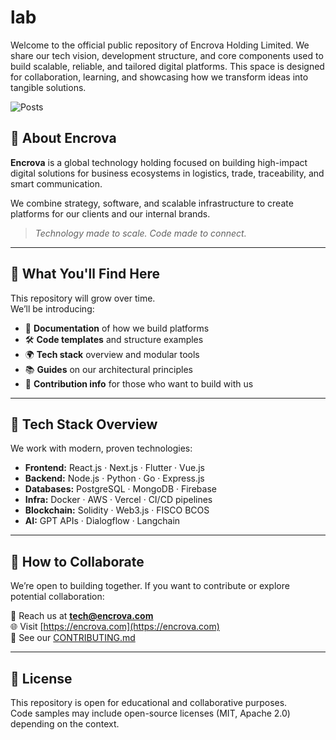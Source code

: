 # lab
Welcome to the official public repository of Encrova Holding Limited. We share our tech vision, development structure, and core components used to build scalable, reliable, and tailored digital platforms. This space is designed for collaboration, learning, and showcasing how we transform ideas into tangible solutions.

![Posts](https://github.com/user-attachments/assets/c3b359bc-637d-49fd-bdd3-48414426c2a0)

## 🧭 About Encrova

**Encrova** is a global technology holding focused on building high-impact digital solutions for business ecosystems in logistics, trade, traceability, and smart communication.

We combine strategy, software, and scalable infrastructure to create platforms for our clients and our internal brands.

> _Technology made to scale. Code made to connect._

---

## 📌 What You'll Find Here

This repository will grow over time.  
We’ll be introducing:

- 📁 **Documentation** of how we build platforms  
- 🛠️ **Code templates** and structure examples  
- 🌍 **Tech stack** overview and modular tools  
- 📚 **Guides** on our architectural principles  
- 🤝 **Contribution info** for those who want to build with us  

---

## 🧰 Tech Stack Overview

We work with modern, proven technologies:

- **Frontend:** React.js · Next.js · Flutter · Vue.js  
- **Backend:** Node.js · Python · Go · Express.js  
- **Databases:** PostgreSQL · MongoDB · Firebase  
- **Infra:** Docker · AWS · Vercel · CI/CD pipelines  
- **Blockchain:** Solidity · Web3.js · FISCO BCOS  
- **AI:** GPT APIs · Dialogflow · Langchain

---

## 🤝 How to Collaborate

We’re open to building together. If you want to contribute or explore potential collaboration:

📩 Reach us at **tech@encrova.com**  
🌐 Visit [https://encrova.com](https://encrova.com)  
🔗 See our [CONTRIBUTING.md](./CONTRIBUTING.md)

---

## 📄 License

This repository is open for educational and collaborative purposes.  
Code samples may include open-source licenses (MIT, Apache 2.0) depending on the context.

